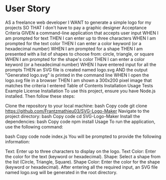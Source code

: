 # User Story

AS a freelance web developer
I WANT to generate a simple logo for my projects
SO THAT I don't have to pay a graphic designer
Acceptance Criteria
GIVEN a command-line application that accepts user input
WHEN I am prompted for text
THEN I can enter up to three characters
WHEN I am prompted for the text color
THEN I can enter a color keyword (or a hexadecimal number)
WHEN I am prompted for a shape
THEN I am presented with a list of shapes to choose from: circle, triangle, or square
WHEN I am prompted for the shape's color
THEN I can enter a color keyword (or a hexadecimal number)
WHEN I have entered input for all the prompts
THEN an SVG file is created named logo.svg
AND the output "Generated logo.svg" is printed in the command line
WHEN I open the logo.svg file in a browser
THEN I am shown a 300x200 pixel image that matches the criteria I entered
Table of Contents
Installation
Usage
Tests
Example
License
Installation
To use this project, ensure you have Node.js installed. Then follow these steps:

Clone the repository to your local machine:
bash
Copy code
git clone https://github.com/Frantzmathieu03/SVG-Logo-Maker
Navigate to the project directory:
bash
Copy code
cd SVG-Logo-Maker
Install the dependencies:
bash
Copy code
npm install
Usage
To run the application, use the following command:

bash
Copy code
node index.js
You will be prompted to provide the following information:

Text: Enter up to three characters to display on the logo.
Text Color: Enter the color for the text (keyword or hexadecimal).
Shape: Select a shape from the list (Circle, Triangle, Square).
Shape Color: Enter the color for the shape (keyword or hexadecimal).
After entering all the required input, an SVG file named logo.svg will be generated in the root directory.

